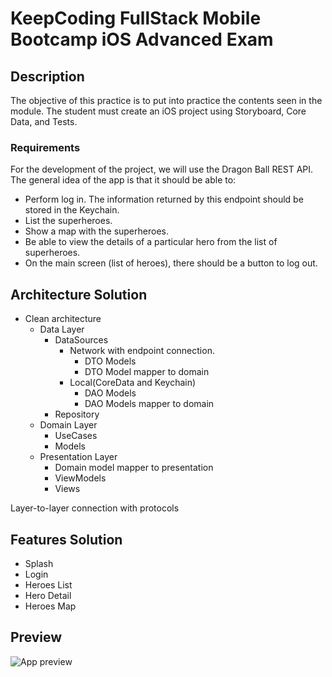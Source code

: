 #  KeepCoding FullStack Mobile Bootcamp iOS Advanced Exam

## Description
The objective of this practice is to put into practice the contents seen in the module. The student must create an iOS project using Storyboard, Core Data, and Tests.

### Requirements
For the development of the project, we will use the Dragon Ball REST API. The general idea of the app is that it should be able to:
- Perform log in. The information returned by this endpoint should be stored in the Keychain.
- List the superheroes.
- Show a map with the superheroes.
- Be able to view the details of a particular hero from the list of superheroes.
- On the main screen (list of heroes), there should be a button to log out.

## Architecture Solution
- Clean architecture
  - Data Layer
    - DataSources
      - Network with endpoint connection.
        - DTO Models
        - DTO Model mapper to domain
      - Local(CoreData and Keychain)
        - DAO Models
        - DAO Models mapper to domain
    - Repository
  - Domain Layer
    - UseCases
    - Models
  - Presentation Layer 
    - Domain model mapper to presentation
    - ViewModels
    - Views

Layer-to-layer connection with protocols

## Features Solution
- Splash
- Login
- Heroes List
- Hero Detail
- Heroes Map

## Preview
![App preview](ReadmeResources/DemoPreview.gif)
